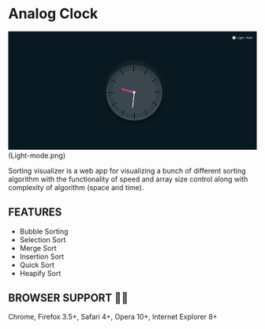 # Analog Clock

![ANALOG CLOCK](Dark-mode.png)
(Light-mode.png)

Sorting visualizer is a web app for visualizing a bunch of different sorting algorithm with the functionality of speed and array size control along with complexity of algorithm (space and time).

## FEATURES

 - Bubble Sorting
 - Selection Sort
 - Merge Sort
 - Insertion Sort
 - Quick Sort
 - Heapify Sort

## BROWSER SUPPORT :man_technologist:

Chrome, Firefox 3.5+, Safari 4+, Opera 10+, Internet Explorer 8+
